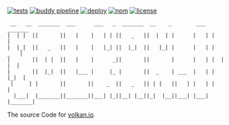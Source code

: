 [![tests][tests]][tests-url]
[![buddy pipeline][buddy]][buddy-url]
[![deploy][deploy]][deploy-url]
[![npm][npm]][npm-url]
[![license][license]][license-url]

[tests]: https://img.shields.io/travis/jsbites/volkan.io.svg
[tests-url]: https://travis-ci.org/jsbites/volkan.io
[buddy]: https://app.buddy.works/volkanozcelik/volkan-io/pipelines/pipeline/46498/badge.svg?token=1a9b7035c764acc1b6e3d12eb1fb375d15665b0b5da3a6f6a856a8d972b1f05e
[buddy-url]: https://app.buddy.works/volkanozcelik/volkan-io/pipelines/pipeline/46498
[npm-url]: https://www.npmjs.com/package/volkan.io
[npm]: https://img.shields.io/npm/v/volkan.io.svg
[deploy]: https://img.shields.io/github/last-commit/jsbites/volkan.io.svg?label=last%20deployed
[deploy-url]: https://github.com/jsbites/volkan.io/
[license]: https://img.shields.io/npm/l/volkan.io.svg
[license-url]: https://www.npmjs.com/package/volkan.io

```text
 __   __  _______  ___      ___   _  _______  __    _        ___   _______
|  | |  ||       ||   |    |   | | ||   _   ||  |  | |      |   | |       |
|  |_|  ||   _   ||   |    |   |_| ||  |_|  ||   |_| |      |   | |   _   |
|       ||  | |  ||   |    |      _||       ||       |      |   | |  | |  |
|       ||  |_|  ||   |___ |     |_ |       ||  _    | ___  |   | |  |_|  |
 |     | |       ||       ||    _  ||   _   || | |   ||   | |   | |       |
  |___|  |_______||_______||___| |_||__| |__||_|  |__||___| |___| |_______|
```

The source Code for [volkan.io](https://volkan.io/).
